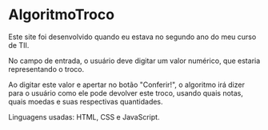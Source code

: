 # AlgoritmoTroco

Este site foi desenvolvido quando eu estava no segundo ano do meu curso de TII. 

No campo de entrada, o usuário deve digitar um valor numérico, que estaria representando o troco.

Ao digitar este valor e apertar no botão "Conferir!", o algoritmo irá dizer para o usuário como ele pode devolver este troco, usando quais notas, quais moedas e suas respectivas quantidades.

Linguagens usadas: HTML, CSS e JavaScript.
